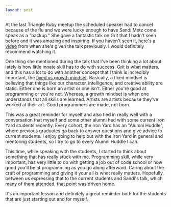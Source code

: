 ```yaml
---
layout: post
---
```


At the last Triangle Ruby meetup the scheduled speaker had to cancel because of
the flu and we were lucky enough to have Sandi Metz come speak as a "backup."
She gave a fantastic talk on Grit that I hadn't seen before and it was amazing
and inspiring. If you haven't seen it,
[here's a video](https://www.youtube.com/watch?v=oF3oViELrZw&noredirect=1) from
when she's given the talk previously. I would definitely recommend watching
it.

One thing she mentioned during the talk that I've been thinking a lot about
lately is how little innate skill has to do with success. Grit is what matters,
and this has a lot to do with another concept that I think is incredibly
important, the [fixed vs growth
mindset](https://www.brainpickings.org/2014/01/29/carol-dweck-mindset/).
Basically, a fixed mindset is believing that things like our character,
intelligence, and creative ability are static. Either one is born an artist or
one isn't. Either you're good at programming or you're not. Whereas, a growth
mindset is when one understands that all skills are learned. Artists are artists
because they've worked at their art. Good programmers are made, not born.

This was a great reminder for myself and also tied in really well with a
conversation that myself and some other alumni had with some current Iron Yard
students recently. Every cohort, the Iron Yard has an "Alumni Huddle", where previous graduates go back to answer questions and give advice to
current students. I enjoy going to help out with the Iron Yard in general and
mentoring students, so I try to go to every Alumni Huddle I can.

This time, while speaking with the students, I started to think about something
that has really stuck with me. Programming skill, while very important, has very
little to do with getting a job out of code school or how good you'll be at
programming as you go along afterward. Caring about the craft of programming and
giving it your all is what really matters. Hopefully, between us expressing that
to the current students and Sandi's talk, which many of them attended, that
point was driven home.

It's an important lesson and definitely a great reminder both for the students
that are just starting out and for myself.
